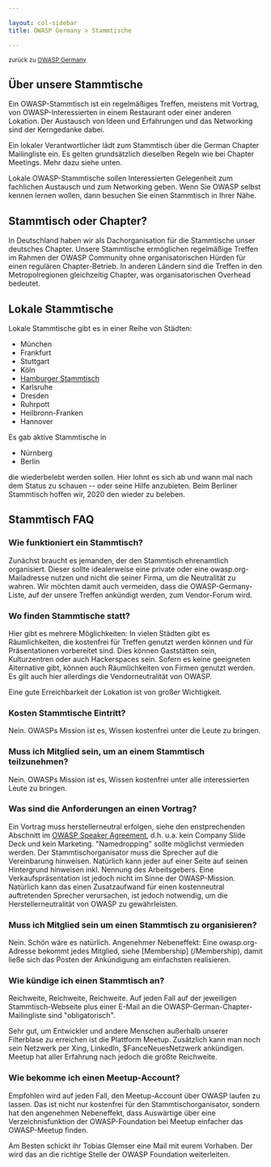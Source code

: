 ```yaml
---

layout: col-sidebar
title: OWASP Germany > Stammtische

---
```


<small>zurück zu [OWASP Germany](https://www2.owasp.org/www-chapter-germany)</small>

## Über unsere Stammtische

Ein OWASP-Stammtisch ist ein regelmäßiges Treffen, meistens mit Vortrag, von
OWASP-Interessierten in einem Restaurant oder einer anderen Lokation. Der
Austausch von Ideen und Erfahrungen und das Networking sind der Kerngedanke dabei.

Ein lokaler Verantwortlicher lädt zum Stammtisch über die German Chapter
Mailingliste ein. Es gelten grundsätzlich dieselben Regeln wie bei Chapter
Meetings. Mehr dazu siehe unten.

Lokale OWASP-Stammtische sollen Interessierten Gelegenheit zum fachlichen
Austausch und zum Networking geben. Wenn Sie OWASP selbst kennen lernen wollen,
dann besuchen Sie einen Stammtisch in Ihrer Nähe.

<!-- Anleitung #FIXME -->

## Stammtisch oder Chapter?

In Deutschland haben wir als Dachorganisation für die Stammtische unser
deutsches Chapter. Unsere Stammtische ermöglichen regelmäßige Treffen im
Rahmen der OWASP Community ohne organisatorischen Hürden für einen
regulären Chapter-Betrieb. In anderen Ländern sind die Treffen in den
Metropolregionen gleichzeitig Chapter, was organisatorischen Overhead
bedeutet.


## Lokale Stammtische


Lokale Stammtische gibt es in einer Reihe von Städten:

* München
* Frankfurt
* Stuttgart
* Köln
* [Hamburger Stammtisch](hamburg/)
* Karlsruhe
* Dresden
* Ruhrpott
* Heilbronn-Franken
* Hannover

Es gab aktive Stammtische in

* Nürnberg
* Berlin

die wiederbelebt werden sollen. Hier lohnt es sich ab und wann mal nach dem
Status zu schauen -- oder seine Hilfe anzubieten. Beim Berliner Stammtisch
hoffen wir, 2020 den wieder zu beleben.

## Stammtisch FAQ

### Wie funktioniert ein Stammtisch?

Zunächst braucht es jemanden, der den Stammtisch ehrenamtlich organisiert.
Dieser sollte idealerweise eine private oder eine owasp.org-Mailadresse nutzen
und nicht die seiner Firma, um die Neutralität zu wahren. Wir möchten damit
auch vermeiden, dass die OWASP-Germany-Liste, auf der unsere Treffen ankündigt
werden, zum Vendor-Forum wird.

### Wo finden Stammtische statt?

Hier gibt es mehrere Möglichkeiten: In vielen Städten gibt es Räumlichkeiten,
die kostenfrei für Treffen genutzt werden können und für Präsentationen
vorbereitet sind. Dies können Gaststätten sein, Kulturzentren oder auch
Hackerspaces sein. Sofern es keine geeigneten Alternative gibt, können auch
Räumlichkeiten von Firmen genutzt werden. Es gilt auch hier allerdings die
Vendorneutralität von OWASP.

Eine gute Erreichbarkeit der Lokation ist von großer Wichtigkeit.

### Kosten Stammtische Eintritt?

Nein. OWASPs Mission ist es, Wissen kostenfrei unter die Leute zu bringen.

### Muss ich Mitglied sein, um an einem Stammtisch teilzunehmen?

Nein. OWASPs Mission ist es, Wissen kostenfrei unter alle interessierten Leute zu bringen.


### Was sind die Anforderungen an einen Vortrag?

Ein Vortrag muss herstellerneutral erfolgen, siehe den enstprechenden Abschnitt
im [OWASP Speaker Agreement](https://www.owasp.org/index.php/Speaker_Agreement),
d.h. u.a. kein Company Slide Deck und kein Marketing. "Namedropping" sollte
möglichst vermieden werden. Der Stammtischorganisator muss die Sprecher auf die
Vereinbarung hinweisen. Natürlich kann jeder auf einer Seite auf seinen
Hintergrund hinweisen inkl. Nennung des Arbeitsgebers. Eine
Verkaufspräsentation ist jedoch nicht im Sinne der OWASP-Mission. Natürlich
kann das einen Zusatzaufwand für einen kostenneutral auftretenden Sprecher
verursachen, ist jedoch notwendig, um die Herstellerneutralität von OWASP zu
gewährleisten.

### Muss ich Mitglied sein um einen Stammtisch zu organisieren?

Nein. Schön wäre es natürlich. Angenehmer Nebeneffekt: Eine owasp.org-Adresse
bekommt jedes Mitglied, siehe [Membership] (/Membership), damit
ließe sich das Posten der Ankündigung am einfachsten realisieren.

### Wie kündige ich einen Stammtisch an?

Reichweite, Reichweite, Reichweite. Auf jeden Fall auf der jeweiligen
Stammtisch-Webseite plus einer E-Mail an die OWASP-German-Chapter-Mailingliste sind
"obligatorisch".

Sehr gut, um Entwickler und andere Menschen außerhalb unserer Filterblase zu erreichen ist
die Plattform Meetup. Zusätzlich kann man noch sein Netzwerk per Xing, LinkedIn,
$FanceNeuesNetzwerk ankündigen. Meetup hat aller Erfahrung nach jedoch die größte
Reichweite.

### Wie bekomme ich einen Meetup-Account?

Empfohlen wird auf jeden Fall, den Meetup-Account über OWASP laufen zu lassen.
Das ist nicht nur kostenfrei für den Stammtischorganisator, sondern hat den
angenehmen Nebeneffekt, dass Auswärtige über eine Verzeichnisfunktion der
OWASP-Foundation bei Meetup einfacher das OWASP-Meetup finden.

Am Besten schickt ihr Tobias Glemser eine Mail mit eurem Vorhaben. Der wird das an die
richtige Stelle der OWASP Foundation weiterleiten.

